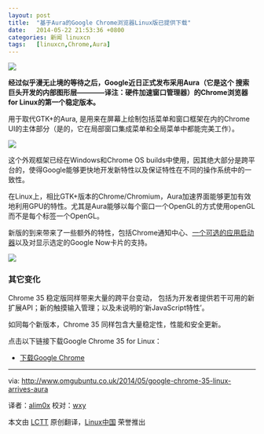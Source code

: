 ```yaml
---
layout: post
title:	"基于Aura的Google Chrome浏览器Linux版已提供下载"
date:	2014-05-22 21:53:36 +0800 
categories:	新闻 linuxcn 
tags:	[linuxcn,Chrome,Aura]
---
```



![](/Asserts/Images//attachment/album/201405/22/215340oogh9q9vzzs7i7a9.png)


**经过似乎漫无止境的等待之后，Google近日正式发布采用Aura（它是这个 搜索巨头开发的内部图形层————译注：硬件加速窗口管理器）的Chrome浏览器 for Linux的第一个稳定版本。**


用于取代GTK+的Aura, 是用来在屏幕上绘制包括菜单和窗口框架在内的Chrome UI的主体部分（是的，它在局部窗口集成菜单和全局菜单中都能完美工作）。


![](/Asserts/Images//attachment/album/201405/22/215343p8ztlpjfu8f7z2yc.png)


这个外观框架已经在Windows和Chrome OS builds中使用，因其绝大部分是跨平台的，使得Google能够更快地开发新特性以及保证特性在不同的操作系统中的一致性。


在Linux上，相比GTK+版本的Chrome/Chromium，Aura加速界面能够更加有效地利用GPU的特性。尤其是Aura能够以每个窗口一个OpenGL的方式使用openGL而不是每个标签一个OpenGL。


新版的到来带来了一些额外的特性，包括Chrome通知中心、[一个可选的应用启动器](https://chrome.google.com/webstore/launcher)以及对显示选定的Google Now卡片的支持。


![](/Asserts/Images//attachment/album/201405/22/215345td63g8g93dz6l9vg.jpg)


### 其它变化


Chrome 35 稳定版同样带来大量的跨平台变动， 包括为开发者提供若干可用的新扩展API；新的触摸输入管理；以及未说明的‘新JavaScript特性’。


如同每个新版本，Chrome 35 同样包含大量稳定性，性能和安全更新。


点击以下链接下载Google Chrome 35 for Linux：


* [下载Google Chrome](https://www.google.com/chrome/browser/)




---


via: <http://www.omgubuntu.co.uk/2014/05/google-chrome-35-linux-arrives-aura>


译者：[alim0x](https://github.com/alim0x) 校对：[wxy](https://github.com/wxy)


本文由 [LCTT](https://github.com/LCTT/TranslateProject) 原创翻译，[Linux中国](http://linux.cn/) 荣誉推出
